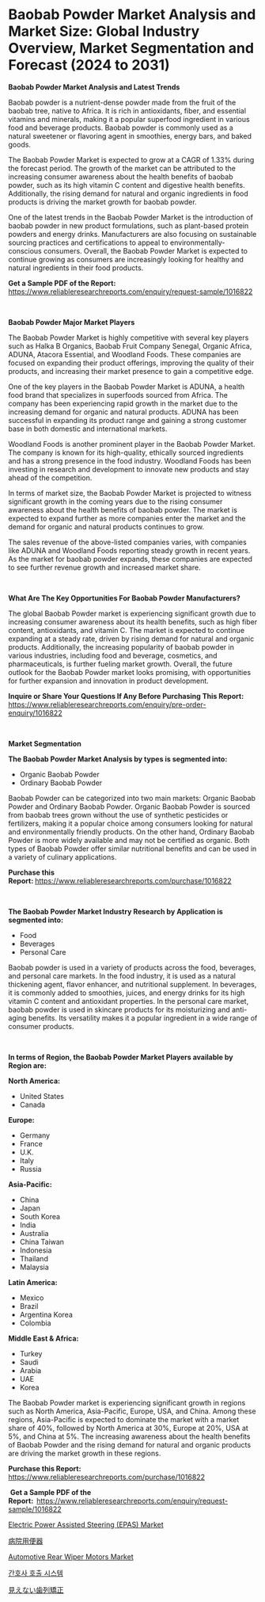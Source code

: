 <p><h1>Baobab Powder Market Analysis and Market Size: Global Industry Overview, Market Segmentation and Forecast (2024 to 2031)</h1></p><p><strong>Baobab Powder Market Analysis and Latest Trends</strong></p>
<p><p>Baobab powder is a nutrient-dense powder made from the fruit of the baobab tree, native to Africa. It is rich in antioxidants, fiber, and essential vitamins and minerals, making it a popular superfood ingredient in various food and beverage products. Baobab powder is commonly used as a natural sweetener or flavoring agent in smoothies, energy bars, and baked goods.</p><p>The Baobab Powder Market is expected to grow at a CAGR of 1.33% during the forecast period. The growth of the market can be attributed to the increasing consumer awareness about the health benefits of baobab powder, such as its high vitamin C content and digestive health benefits. Additionally, the rising demand for natural and organic ingredients in food products is driving the market growth for baobab powder.</p><p>One of the latest trends in the Baobab Powder Market is the introduction of baobab powder in new product formulations, such as plant-based protein powders and energy drinks. Manufacturers are also focusing on sustainable sourcing practices and certifications to appeal to environmentally-conscious consumers. Overall, the Baobab Powder Market is expected to continue growing as consumers are increasingly looking for healthy and natural ingredients in their food products.</p></p>
<p><strong>Get a Sample PDF of the Report:&nbsp;</strong> <a href="https://www.reliableresearchreports.com/enquiry/request-sample/1016822">https://www.reliableresearchreports.com/enquiry/request-sample/1016822</a></p>
<p>&nbsp;</p>
<p><strong>Baobab Powder Major Market Players</strong></p>
<p><p>The Baobab Powder Market is highly competitive with several key players such as Halka B Organics, Baobab Fruit Company Senegal, Organic Africa, ADUNA, Atacora Essential, and Woodland Foods. These companies are focused on expanding their product offerings, improving the quality of their products, and increasing their market presence to gain a competitive edge.</p><p>One of the key players in the Baobab Powder Market is ADUNA, a health food brand that specializes in superfoods sourced from Africa. The company has been experiencing rapid growth in the market due to the increasing demand for organic and natural products. ADUNA has been successful in expanding its product range and gaining a strong customer base in both domestic and international markets.</p><p>Woodland Foods is another prominent player in the Baobab Powder Market. The company is known for its high-quality, ethically sourced ingredients and has a strong presence in the food industry. Woodland Foods has been investing in research and development to innovate new products and stay ahead of the competition.</p><p>In terms of market size, the Baobab Powder Market is projected to witness significant growth in the coming years due to the rising consumer awareness about the health benefits of baobab powder. The market is expected to expand further as more companies enter the market and the demand for organic and natural products continues to grow.</p><p>The sales revenue of the above-listed companies varies, with companies like ADUNA and Woodland Foods reporting steady growth in recent years. As the market for baobab powder expands, these companies are expected to see further revenue growth and increased market share.</p></p>
<p>&nbsp;</p>
<p><strong>What Are The Key Opportunities For Baobab Powder Manufacturers?</strong></p>
<p><p>The global Baobab Powder market is experiencing significant growth due to increasing consumer awareness about its health benefits, such as high fiber content, antioxidants, and vitamin C. The market is expected to continue expanding at a steady rate, driven by rising demand for natural and organic products. Additionally, the increasing popularity of baobab powder in various industries, including food and beverage, cosmetics, and pharmaceuticals, is further fueling market growth. Overall, the future outlook for the Baobab Powder market looks promising, with opportunities for further expansion and innovation in product development.</p></p>
<p><strong>Inquire or Share Your Questions If Any Before Purchasing This Report:</strong> <a href="https://www.reliableresearchreports.com/enquiry/pre-order-enquiry/1016822">https://www.reliableresearchreports.com/enquiry/pre-order-enquiry/1016822</a></p>
<p>&nbsp;</p>
<p><strong>Market Segmentation</strong></p>
<p><strong>The Baobab Powder Market Analysis by types is segmented into:</strong></p>
<p><ul><li>Organic Baobab Powder</li><li>Ordinary Baobab Powder</li></ul></p>
<p><p>Baobab Powder can be categorized into two main markets: Organic Baobab Powder and Ordinary Baobab Powder. Organic Baobab Powder is sourced from baobab trees grown without the use of synthetic pesticides or fertilizers, making it a popular choice among consumers looking for natural and environmentally friendly products. On the other hand, Ordinary Baobab Powder is more widely available and may not be certified as organic. Both types of Baobab Powder offer similar nutritional benefits and can be used in a variety of culinary applications.</p></p>
<p><strong>Purchase this Report:&nbsp;</strong><a href="https://www.reliableresearchreports.com/purchase/1016822">https://www.reliableresearchreports.com/purchase/1016822</a></p>
<p>&nbsp;</p>
<p><strong>The Baobab Powder Market Industry Research by Application is segmented into:</strong></p>
<p><ul><li>Food</li><li>Beverages</li><li>Personal Care</li></ul></p>
<p><p>Baobab powder is used in a variety of products across the food, beverages, and personal care markets. In the food industry, it is used as a natural thickening agent, flavor enhancer, and nutritional supplement. In beverages, it is commonly added to smoothies, juices, and energy drinks for its high vitamin C content and antioxidant properties. In the personal care market, baobab powder is used in skincare products for its moisturizing and anti-aging benefits. Its versatility makes it a popular ingredient in a wide range of consumer products.</p></p>
<p>&nbsp;</p>
<p><strong>In terms of Region, the Baobab Powder Market Players available by Region are:</strong></p>
<p>
    <p> <strong> North America: </strong>
        <ul>
            <li>United States</li>
            <li>Canada</li>
        </ul>
        </p> 
    <p> <strong> Europe: </strong>
        <ul>
            <li>Germany</li>
            <li>France</li>
            <li>U.K.</li>
            <li>Italy</li>
            <li>Russia</li>
        </ul>
        </p> 
    <p> <strong> Asia-Pacific: </strong>
        <ul>
            <li>China</li>
            <li>Japan</li>
            <li>South Korea</li>
            <li>India</li>
            <li>Australia</li>
            <li>China Taiwan</li>
            <li>Indonesia</li>
            <li>Thailand</li>
            <li>Malaysia</li>
        </ul>
        </p> 
    <p> <strong> Latin America: </strong>
        <ul>
            <li>Mexico</li>
            <li>Brazil</li>
            <li>Argentina Korea</li>
            <li>Colombia</li>
        </ul>
        </p> 
    <p> <strong> Middle East & Africa: </strong>
        <ul>
            <li>Turkey</li>
            <li>Saudi</li>
            <li>Arabia</li>
            <li>UAE</li>
            <li>Korea</li>
        </ul>
    </p>
    </p>
<p><p>The Baobab Powder market is experiencing significant growth in regions such as North America, Asia-Pacific, Europe, USA, and China. Among these regions, Asia-Pacific is expected to dominate the market with a market share of 40%, followed by North America at 30%, Europe at 20%, USA at 5%, and China at 5%. The increasing awareness about the health benefits of Baobab Powder and the rising demand for natural and organic products are driving the market growth in these regions.</p></p>
<p><strong>Purchase this Report: </strong><a href="https://www.reliableresearchreports.com/purchase/1016822">https://www.reliableresearchreports.com/purchase/1016822</a></p>
<p>&nbsp;<strong>Get a Sample PDF of the Report:&nbsp;&nbsp;</strong><a href="https://www.reliableresearchreports.com/enquiry/request-sample/1016822">https://www.reliableresearchreports.com/enquiry/request-sample/1016822</a></p>
<p><strong></strong></p>
<p><p><a href="https://issuu.com/reportprime-2/docs/electric-power-assisted-steering-epas-market-size-">Electric Power Assisted Steering (EPAS) Market</a></p><p><a href="https://github.com/hilmi-2a/Market-Research-Report-List-1/blob/main/139716717334.md">病院用便器</a></p><p><a href="https://issuu.com/reportprime-2/docs/automotive-rear-wiper-motors-market-size-2030.pptx">Automotive Rear Wiper Motors Market</a></p><p><a href="https://github.com/nuekbpymrrz5/Market-Research-Report-List-1/blob/main/583552716023.md">간호사 호출 시스템</a></p><p><a href="https://github.com/jkjreqjscoxx7/Market-Research-Report-List-1/blob/main/125247517333.md">見えない歯列矯正</a></p></p>